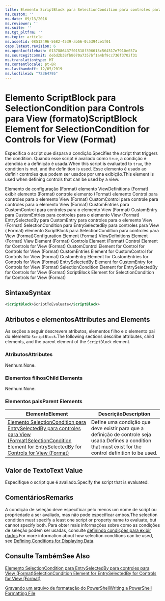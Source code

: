 ```yaml
---
title: Elemento ScriptBlock para SelectionCondition para controles para View (Format) | Microsoft Docs
ms.custom: ''
ms.date: 09/13/2016
ms.reviewer: ''
ms.suite: ''
ms.tgt_pltfrm: ''
ms.topic: article
ms.assetid: 08512496-5682-4539-ab56-0c5394ce1f01
caps.latest.revision: 6
ms.openlocfilehash: 0137886437f01518f396613c564517e7910e657a
ms.sourcegitcommit: debd2b38fb8070a7357bf1a4bf9cc736f3702f31
ms.translationtype: MT
ms.contentlocale: pt-BR
ms.lasthandoff: 12/05/2019
ms.locfileid: "72364795"
---
```

# <a name="scriptblock-element-for-selectioncondition-for-controls-for-view-format"></a><span data-ttu-id="73e80-102">Elemento ScriptBlock para SelectionCondition para Controls para View (formato)</span><span class="sxs-lookup"><span data-stu-id="73e80-102">ScriptBlock Element for SelectionCondition for Controls for View (Format)</span></span>

<span data-ttu-id="73e80-103">Especifica o script que dispara a condição.</span><span class="sxs-lookup"><span data-stu-id="73e80-103">Specifies the script that triggers the condition.</span></span> <span data-ttu-id="73e80-104">Quando esse script é avaliado como `true`, a condição é atendida e a definição é usada.</span><span class="sxs-lookup"><span data-stu-id="73e80-104">When this script is evaluated to `true`, the condition is met, and the definition is used.</span></span> <span data-ttu-id="73e80-105">Esse elemento é usado ao definir controles que podem ser usados por uma exibição.</span><span class="sxs-lookup"><span data-stu-id="73e80-105">This element is used when defining controls that can be used by a view.</span></span>

<span data-ttu-id="73e80-106">Elemento de configuração (Format) elemento ViewDefinitions (Format) exibir elemento (Format) controle elemento (Format) elemento Control para controles para o elemento View (Format) CustomControl para controle para controles para o elemento View (Format) CustomEntries para CustomControl para controles para o elemento View (Format) CustomEntry para CustomEntries para controles para o elemento View (Format) EntrySelectedBy para CustomEntry para controles para o elemento View (Format) SelectionCondition para EntrySelectedBy para controles para View ( Format) elemento ScriptBlock para SelectionCondition para controles para View (Format)</span><span class="sxs-lookup"><span data-stu-id="73e80-106">Configuration Element (Format) ViewDefinitions Element (Format) View Element (Format) Controls Element (Format) Control Element for Controls for View (Format) CustomControl Element for Control for Controls for View (Format) CustomEntries Element for CustomControl for Controls for View (Format) CustomEntry Element for CustomEntries for Controls for View (Format) EntrySelectedBy Element for CustomEntry for Controls for View (Format) SelectionCondition Element for EntrySelectedBy for Controls for View (Format) ScriptBlock Element for SelectionCondition for Controls for View (Format)</span></span>

## <a name="syntax"></a><span data-ttu-id="73e80-107">Sintaxe</span><span class="sxs-lookup"><span data-stu-id="73e80-107">Syntax</span></span>

```xml
<ScriptBlock>ScriptToEvaluate</ScriptBlock>
```

## <a name="attributes-and-elements"></a><span data-ttu-id="73e80-108">Atributos e elementos</span><span class="sxs-lookup"><span data-stu-id="73e80-108">Attributes and Elements</span></span>

<span data-ttu-id="73e80-109">As seções a seguir descrevem atributos, elementos filho e o elemento pai do elemento `ScriptBlock`.</span><span class="sxs-lookup"><span data-stu-id="73e80-109">The following sections describe attributes, child elements, and the parent element of the `ScriptBlock` element.</span></span>

### <a name="attributes"></a><span data-ttu-id="73e80-110">Atributos</span><span class="sxs-lookup"><span data-stu-id="73e80-110">Attributes</span></span>

<span data-ttu-id="73e80-111">Nenhum.</span><span class="sxs-lookup"><span data-stu-id="73e80-111">None.</span></span>

### <a name="child-elements"></a><span data-ttu-id="73e80-112">Elementos filhos</span><span class="sxs-lookup"><span data-stu-id="73e80-112">Child Elements</span></span>

<span data-ttu-id="73e80-113">Nenhum.</span><span class="sxs-lookup"><span data-stu-id="73e80-113">None.</span></span>

### <a name="parent-elements"></a><span data-ttu-id="73e80-114">Elementos pais</span><span class="sxs-lookup"><span data-stu-id="73e80-114">Parent Elements</span></span>

|<span data-ttu-id="73e80-115">Elemento</span><span class="sxs-lookup"><span data-stu-id="73e80-115">Element</span></span>|<span data-ttu-id="73e80-116">Descrição</span><span class="sxs-lookup"><span data-stu-id="73e80-116">Description</span></span>|
|-------------|-----------------|
|[<span data-ttu-id="73e80-117">Elemento SelectionCondition para EntrySelectedBy para controles para View (Format)</span><span class="sxs-lookup"><span data-stu-id="73e80-117">SelectionCondition Element for EntrySelectedBy for Controls for View (Format)</span></span>](./selectioncondition-element-for-entryselectedby-for-controls-for-view-format.md)|<span data-ttu-id="73e80-118">Define uma condição que deve existir para que a definição de controle seja usada.</span><span class="sxs-lookup"><span data-stu-id="73e80-118">Defines a condition that must exist for the control definition to be used.</span></span>|

## <a name="text-value"></a><span data-ttu-id="73e80-119">Valor de Texto</span><span class="sxs-lookup"><span data-stu-id="73e80-119">Text Value</span></span>

<span data-ttu-id="73e80-120">Especifique o script que é avaliado.</span><span class="sxs-lookup"><span data-stu-id="73e80-120">Specify the script that is evaluated.</span></span>

## <a name="remarks"></a><span data-ttu-id="73e80-121">Comentários</span><span class="sxs-lookup"><span data-stu-id="73e80-121">Remarks</span></span>

<span data-ttu-id="73e80-122">A condição de seleção deve especificar pelo menos um nome de script ou propriedade a ser avaliado, mas não pode especificar ambos.</span><span class="sxs-lookup"><span data-stu-id="73e80-122">The selection condition must specify a least one script or property name to evaluate, but cannot specify both.</span></span> <span data-ttu-id="73e80-123">Para obter mais informações sobre como as condições de seleção podem ser usadas, consulte [definindo condições para exibir dados](./defining-conditions-for-displaying-data.md).</span><span class="sxs-lookup"><span data-stu-id="73e80-123">For more information about how selection conditions can be used, see [Defining Conditions for Displaying Data](./defining-conditions-for-displaying-data.md).</span></span>

## <a name="see-also"></a><span data-ttu-id="73e80-124">Consulte Também</span><span class="sxs-lookup"><span data-stu-id="73e80-124">See Also</span></span>

[<span data-ttu-id="73e80-125">Elemento SelectionCondition para EntrySelectedBy para controles para View (Format)</span><span class="sxs-lookup"><span data-stu-id="73e80-125">SelectionCondition Element for EntrySelectedBy for Controls for View (Format)</span></span>](./selectioncondition-element-for-entryselectedby-for-controls-for-view-format.md)

[<span data-ttu-id="73e80-126">Gravando um arquivo de formatação do PowerShell</span><span class="sxs-lookup"><span data-stu-id="73e80-126">Writing a PowerShell Formatting File</span></span>](./writing-a-powershell-formatting-file.md)
